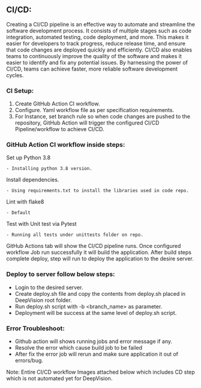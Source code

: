 ## CI/CD:

Creating a CI/CD pipeline is an effective way to automate and streamline the software development process. It consists of multiple stages such as code integration, automated testing, code deployment, and more. This makes it easier for developers to track progress, reduce release time, and ensure that code changes are deployed quickly and efficiently. CI/CD also enables teams to continuously improve the quality of the software and makes it easier to identify and fix any potential issues. By harnessing the power of CI/CD, teams can achieve faster, more reliable software development cycles.

### CI Setup:

1. Create GitHub Action CI workflow.
2. Configure. Yaml workflow file as per specification requirements.
3. 	For Instance, set branch rule so when code changes are pushed to the repository, GitHub Action will trigger the configured CI/CD Pipeline/workflow to achieve CI/CD.

### GitHub Action CI workflow inside steps:

Set up Python 3.8

	- Installing python 3.8 version.
Install dependencies.

	- Using requirements.txt to install the libraries used in code repo.
Lint with flake8

	- Default
Test with Unit test via Pytest

	- Running all tests under unittests folder on repo.
 
GitHub Actions tab will show the CI/CD pipeline runs.
Once configured workflow Job run successfully it will build the application.
After build steps complete deploy, step will run to deploy the application to the desire server.

###	Deploy to server follow below steps:
-	Login to the desired server.
-	Create deploy.sh file and copy the contents from deploy.sh placed in DeepVision root folder.
-	Run deploy.sh script with -b <branch_name> as parameter.
-	Deployment will be success at the same level of deploy.sh script.

### Error Troubleshoot:
-	Github action will shows running jobs and error message if any.
-	Resolve the error which cause build job to be failed 
-	After fix the error job will rerun and make sure application it out of errors/bug.

Note: Entire CI/CD workflow Images attached below which includes CD step which is not automated yet for DeepVision.
